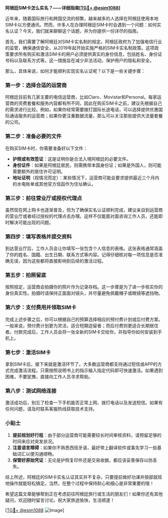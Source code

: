 **阿根廷SIM卡怎么实名？——详细指南[[TG💪+ @esim1088](https://t.me/s/esim1088)]**

近年来，随着国际旅行和跨国交流的频繁，越来越多的人选择在阿根廷使用本地SIM卡以方便通讯。然而，许多人在办理阿根廷SIM卡时会遇到一个问题：如何实名认证？今天，我们就来聊聊这个话题，并为你提供一份详尽的指南。

首先，我们需要了解阿根廷对SIM卡实名制的规定。阿根廷政府为了加强电信行业的监管，确保通信安全，从2019年起开始实施严格的SIM卡实名制政策。这项政策要求所有购买和激活SIM卡的用户必须提供真实的身份信息，包括姓名、身份证号码以及联系方式等。这一措施旨在减少非法活动，保护用户的隐私和安全。

那么，具体来说，如何才能顺利实现实名认证呢？以下是一些关键步骤：

### **第一步：选择合适的运营商**
阿根廷目前有几家主要的电信运营商，比如Claro、Movistar和Personal。每家运营商的资费套餐和服务内容都有所不同，因此在购买SIM卡之前，建议先根据自己的需求进行比较。例如，如果你经常需要拨打国际长途电话，可以选择提供优惠国际通话服务的运营商；如果你更注重数据流量，那么可以关注那些提供大流量套餐的公司。

### **第二步：准备必要的文件**
在购买SIM卡时，你需要准备好以下文件：
- **护照或有效签证**：这是证明你是合法入境阿根廷的必要文件。
- **身份证件**：如果是阿根廷居民，则需携带本国身份证；如果是外国人，则可能需要额外的居住许可证明。
- **地址证明**（视情况而定）：某些情况下，运营商可能会要求提供最近三个月内的水电账单或其他官方信函作为住址确认。

### **第三步：前往营业厅或授权代理点**
虽然现在网上购卡也逐渐普及，但为了确保实名认证顺利完成，建议亲自到运营商的营业厅或者经过授权的代理点去办理。这样不仅能面对面咨询工作人员，还能即时解决可能出现的问题。

### **第四步：填写表格并提交资料**
到达营业厅后，工作人员会让你填写一张包含个人信息的表格。这张表格通常涵盖了你的姓名、国籍、出生日期、联系方式等内容。记得仔细核对每一项信息是否准确无误，因为这些都将直接影响到后续的激活过程。

### **第五步：拍照留底**
按照规定，运营商会拍摄你的照片作为记录存档。这一步骤是为了进一步核实你的身份真实性。拍摄时请保持正面面对镜头，并尽量避免佩戴帽子或眼镜等遮挡物。

### **第六步：支付费用并领取SIM卡**
完成上述步骤之后，你可以根据自己的预算选择相应的预付费计划或后付费方案。一般来说，预付费计划更为灵活，适合短期逗留者；而后付费则更适合长期居住者。付款完成后，工作人员会将一张全新的SIM卡交给你，并指导你如何安装到手机上。

### **第七步：激活SIM卡**
拿到SIM卡后，接下来就是激活环节了。大多数运营商都支持通过短信或APP的方式完成激活流程。只需按照说明书上的指示输入指定代码即可快速激活。如果遇到困难，不要犹豫，直接向工作人员寻求帮助。

### **第八步：测试网络连接**
激活成功后，别忘了检查一下手机能否正常上网、拨打电话以及发送短信。如果有任何问题，请及时联系客服热线获取技术支持。

### **小贴士**
1. **提前规划好行程**：由于部分运营商可能需要较长时间审核资料，请预留足够的时间来应对突发状况。
2. **注意语言障碍**：如果你不熟悉西班牙语，最好带上翻译软件或事先学习一些基础词汇以便沟通顺畅。
3. **保管好原始凭证**：无论是护照复印件还是交易收据，都应该妥善保存以防丢失。

综上所述，阿根廷的SIM卡实名认证其实并不复杂，只要提前做好功课并按部就班地操作就能轻松搞定。当然，在整个过程中保持耐心和细心是非常重要的哦！

希望这篇文章能够帮到正在考虑前往阿根廷旅行或生活的朋友们！如果你还有其他疑问，欢迎随时留言讨论。祝大家旅途愉快，生活顺遂！

[[TG💪+ @esim1088](https://t.me/s/esim1088) ![Image](https://i.postimg.cc/4NQfJmqS/Snipaste-2025-05-13-00-14-12.png)]